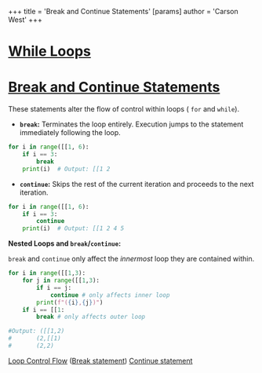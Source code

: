 +++
 title = 'Break and Continue Statements'
[params]
	author = 'Carson West'
+++
# [While Loops](./../while-loops/)
# [Break and Continue Statements](./../break-and-continue-statements/) 
These statements alter the flow of control within loops ( `for` and `while`).

* **`break`:** Terminates the loop entirely.  Execution jumps to the statement immediately following the loop.

```python
for i in range([[1, 6):
    if i == 3:
        break
    print(i)  # Output: [[1 2
```

* **`continue`:** Skips the rest of the current iteration and proceeds to the next iteration.

```python
for i in range([[1, 6):
    if i == 3:
        continue
    print(i)  # Output: [[1 2 4 5
```

**Nested Loops and `break`/`continue`:**

`break` and `continue` only affect the *innermost* loop they are contained within.

```python
for i in range([[1,3):
    for j in range([[1,3):
        if i == j:
            continue # only affects inner loop
        print(f"({i},{j})")
    if i == [[1:
        break # only affects outer loop

#Output: ([[1,2)
#       (2,[[1)
#       (2,2)
```

[Loop Control Flow](./../loop-control-flow/)  ([Break statement](./../break-statement/)) [Continue statement](./../continue-statement/)
